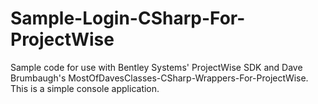 # Sample-Login-CSharp-For-ProjectWise
Sample code for use with Bentley Systems' ProjectWise SDK and Dave Brumbaugh's MostOfDavesClasses-CSharp-Wrappers-For-ProjectWise.
This is a simple console application.
